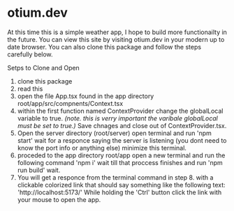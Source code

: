 # otium.dev

At this time this is a simple weather app, I hope to build more functionailty 
in the future. You can view this site by visiting otium.dev in your modern up to
date browser. You can also clone this package and follow the steps carefully 
below.

Setps to Clone and Open
1. clone this package
2. read this
3. open the file App.tsx found in the app directory root/app/src/compnents/Context.tsx
4. within the first function named ContextProvider change the globalLocal variable to true.
   *(note. this is verry important the varibale globalLocal must be set to true.)*
   Save chnages and close out of ContextProvider.tsx.
5. Open the server directory (root/server) open terminal and run 'npm start'
   wait for a responce saying the server is listening (you dont need to know the 
   port info or anything else) minimize this terminal.
6. proceded to the app directory root/app open a new terminal and run the 
   following command 'npm i' wait till that proccess finishes and run 'npm run build' wait.
7. You will get a responce from the terminal command in step 8. with a clickable colorized
   link that should say something like the following text:
   'http://localhost:5173/'
   While holding the 'Ctrl' button click the link with your mouse to open the app.
